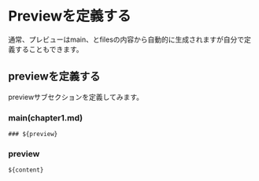 # Previewを定義する
通常、プレビューはmain、とfilesの内容から自動的に生成されますが自分で定義することもできます。

## previewを定義する
previewサブセクションを定義してみます。

### main(chapter1.md)

```
### ${preview}
```

### preview

```
${content}
```
